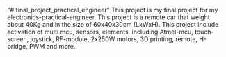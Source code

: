 "# final_project_practical_engineer" 
This project is my final project for my electronics-practical-engineer.
This project is a remote car that weight about 40Kg and in the size of 60x40x30cm (LxWxH).
This project include activation of multi mcu, sensors, elements.
including Atmel-mcu, touch-screen, joystick, RF-module, 2x250W motors, 3D printing, remote, H-bridge, PWM and more.
